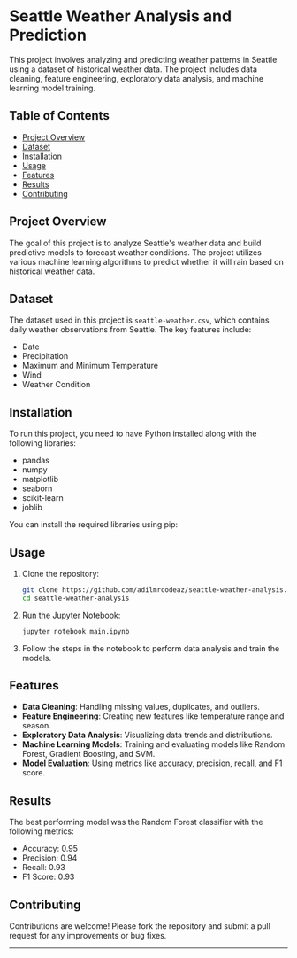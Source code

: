 # Seattle Weather Analysis and Prediction

This project involves analyzing and predicting weather patterns in Seattle using a dataset of historical weather data. The project includes data cleaning, feature engineering, exploratory data analysis, and machine learning model training.

## Table of Contents
- [Project Overview](#project-overview)
- [Dataset](#dataset)
- [Installation](#installation)
- [Usage](#usage)
- [Features](#features)
- [Results](#results)
- [Contributing](#contributing)

## Project Overview
The goal of this project is to analyze Seattle's weather data and build predictive models to forecast weather conditions. The project utilizes various machine learning algorithms to predict whether it will rain based on historical weather data.

## Dataset
The dataset used in this project is `seattle-weather.csv`, which contains daily weather observations from Seattle. The key features include:
- Date
- Precipitation
- Maximum and Minimum Temperature
- Wind
- Weather Condition

## Installation
To run this project, you need to have Python installed along with the following libraries:
- pandas
- numpy
- matplotlib
- seaborn
- scikit-learn
- joblib

You can install the required libraries using pip:
## Usage
1. Clone the repository:
   ```bash
   git clone https://github.com/adilmrcodeaz/seattle-weather-analysis.git
   cd seattle-weather-analysis
   ```

2. Run the Jupyter Notebook:
   ```bash
   jupyter notebook main.ipynb
   ```

3. Follow the steps in the notebook to perform data analysis and train the models.

## Features
- **Data Cleaning**: Handling missing values, duplicates, and outliers.
- **Feature Engineering**: Creating new features like temperature range and season.
- **Exploratory Data Analysis**: Visualizing data trends and distributions.
- **Machine Learning Models**: Training and evaluating models like Random Forest, Gradient Boosting, and SVM.
- **Model Evaluation**: Using metrics like accuracy, precision, recall, and F1 score.

## Results
The best performing model was the Random Forest classifier with the following metrics:
- Accuracy: 0.95
- Precision: 0.94
- Recall: 0.93
- F1 Score: 0.93

## Contributing
Contributions are welcome! Please fork the repository and submit a pull request for any improvements or bug fixes.

---
